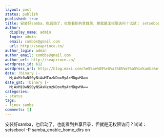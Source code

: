 ```yaml
---
layout: post
status: publish
published: true
title: 安装好samba，也启动了，也能看到共享目录，但就是无权限访问？试试： setsebool P samba enable home dirs on
author:
  display_name: admin
  login: admin
  email: combbs@gmail.com
  url: http://seaprince.cn/
author_login: admin
author_email: combbs@gmail.com
author_url: http://seaprince.cn/
wordpress_id: 612
wordpress_url: http://blog.eaxi.com/%e5%ae%89%e8%a3%85%e5%a5%bdsamba%ef%bc%8c%e4%b9%9f%e5%90%af%e5%8a%a8%e4%ba%86%ef%bc%8c%e4%b9%9f%e8%83%bd%e7%9c%8b%e5%88%b0%e5%85%b1%e4%ba%ab%e7%9b%ae%e5%bd%95%ef%bc%8c%e4%bd%86%e5%b0%b1%e6%98%af/
date: !binary |-
  MjAxMi0wNS0yNiAwMTozNDoxMyArMDgwMA==
date_gmt: !binary |-
  MjAxMi0wNS0yNSAxNzozNDoxMyArMDgwMA==
categories:
- status
tags:
- linux samba
comments: []
---
```

<p>安装好samba，也启动了，也能看到共享目录，但就是无权限访问？试试：<br />
setsebool -P samba_enable_home_dirs on</p>
